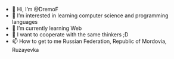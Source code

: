 - 👋 Hi, I’m @DremoF
- 👀 I’m interested in learning computer science and programming languages
- 🌱 I’m currently learning Web 
- 💞️ I want to cooperate with the same thinkers ;D
- 📫 How to get to me Russian Federation, Republic of Mordovia, Ruzayevka

<!---
DremoF/DremoF is a ✨ special ✨ repository because its `README.md` (this file) appears on your GitHub profile.
You can click the Preview link to take a look at your changes.
--->
